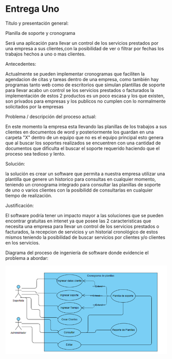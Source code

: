 # Entrega Uno

Título y presentación general: 

Planilla de soporte y cronograma

Será una aplicación para llevar un control de los servicios prestados por una empresa a sus clientes,con la posibilidad de ver o filtrar por fechas los trabajos hechos a uno o mas clientes.

Antecedentes:

Actualmente se pueden implementar cronogramas que faciliten la agendacion de citas y tareas dentro de una empresa, como también hay programas tanto web como de escritorios que simulan plantillas de soporte para llevar acabo un control se los servicios prestados o facturados la implementación de estos 2 productos es un poco escasa y los que existen, son privados para empresas y los publicos no cumplen con lo normalmente solicitados por la empresas

Problema / descripción del proceso actual:

En este momento la empresa esta llevando las planillas de los trabajos a sus clientes en documentos de word y posteriormente los guardan en una carpeta "X" dentro de un equipo que no es el equipo principal esto genera que al buscar los soportes realizados se encuentren con una cantidad de documentos que dificulta el buscar el soporte requerido haciendo que el proceso sea tedioso y lento.

Solución:

la solución es crear un software que permita a nuestra empresa utilizar una plantilla que genere un historico para consultas en cualquier momento, teniendo un cronograma integrado para consultar las planillas de soporte de uno o varios clientes con la posibilidd de consultarlas en cualquier tiempo de realización.

Justificación: 

El software podría tener un impacto mayor a las soluciones que se pueden encontrar gratuitas en intenet ya que posee las 2 caracteristicas que necesita una empresa para llevar un control de los servicios prestados o facturados, la recepcion de servicios y un historial cronológico de estos mismos teniendo la posibilidad de buscar servicios por clientes y/o clientes en los servicios.

Diagrama del proceso de ingeniería de software donde evidencie el problema a abordar: 

![Diagrama](https://github.com/OscarHernandezPoli/ces2project/blob/informe-uno/img/Diagrama%20de%20uso.PNG) 
